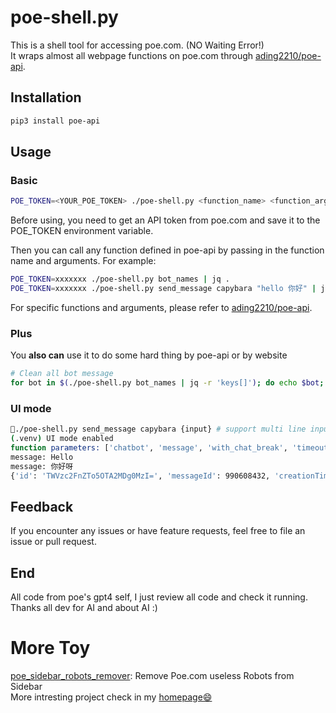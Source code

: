 # poe-shell.py 

This is a shell tool for accessing poe.com. (NO Waiting Error!)  
It wraps almost all webpage functions on poe.com through [ading2210/poe-api](https://github.com/ading2210/poe-api).  

## Installation

```bash
pip3 install poe-api
```

## Usage

### Basic

```bash
POE_TOKEN=<YOUR_POE_TOKEN> ./poe-shell.py <function_name> <function_args>
``` 

Before using, you need to get an API token from poe.com and save it to the POE_TOKEN environment variable.  

Then you can call any function defined in poe-api by passing in the function name and arguments. For example:

```bash
POE_TOKEN=xxxxxxx ./poe-shell.py bot_names | jq . 
POE_TOKEN=xxxxxxx ./poe-shell.py send_message capybara "hello 你好" | jq -r '.text_new' | tr -d '\n' 
``` 

For specific functions and arguments, please refer to [ading2210/poe-api](https://github.com/ading2210/poe-api). 

### Plus

You **also can** use it to do some hard thing by poe-api or by website

```bash
# Clean all bot message
for bot in $(./poe-shell.py bot_names | jq -r 'keys[]'); do echo $bot; ./poe-shell.py purge_conversation "$bot"; done
```

### UI mode

```bash
🚀./poe-shell.py send_message capybara {input} # support multi line input, Ctrl-D to break input
(.venv) UI mode enabled
function parameters: ['chatbot', 'message', 'with_chat_break', 'timeout']
message: Hello
message: 你好呀
{'id': 'TWVzc2FnZTo5OTA2MDg0MzI=', 'messageId': 990608432, 'creationTime': 1685469024963210, 'state': 'incomplete', 'text': 'Hello! How can I assist you today?', 'author': 'capybara', 'linkifiedText': 'Hello! How can I assist you today?', 'suggestedReplies': [], 'vote': None, 'voteReason': None, 'text_new': '?'}
```

## Feedback   

If you encounter any issues or have feature requests, feel free to file an issue or pull request. 

## End

All code from poe's gpt4 self, I just review all code and check it running.  
Thanks all dev for AI and about AI :)  

# More Toy

[poe_sidebar_robots_remover](https://github.com/xz-dev/poe_sidebar_robots_remover): Remove Poe.com useless Robots from Sidebar  
More intresting project check in my [homepage😄](https://github.com/xz-dev)  
